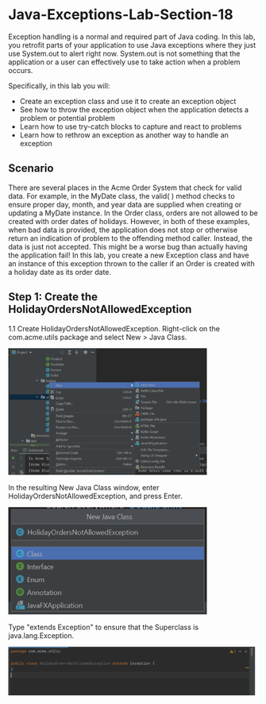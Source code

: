 # Java-Exceptions-Lab-Section-18

Exception handling is a normal and required part of Java coding. In this lab, you
retrofit parts of your application to use Java exceptions where they just use
System.out to alert right now. System.out is not something that the application or a
user can effectively use to take action when a problem occurs.  

Specifically, in this lab you will:
* Create an exception class and use it to create an exception object
* See how to throw the exception object when the application detects a problem
or potential problem
* Learn how to use try-catch blocks to capture and react to problems
* Learn how to rethrow an exception as another way to handle an exception

## Scenario

There are several places in the Acme Order System that check for valid data. For
example, in the MyDate class, the valid( ) method checks to ensure proper day,
month, and year data are supplied when creating or updating a MyDate instance. In
the Order class, orders are not allowed to be created with order dates of holidays.
However, in both of these examples, when bad data is provided, the application does
not stop or otherwise return an indication of problem to the offending method
caller. Instead, the data is just not accepted. This might be a worse bug than
actually having the application fail! In this lab, you create a new Exception class and
have an instance of this exception thrown to the caller if an Order is created with a
holiday date as its order date.

## Step 1: Create the HolidayOrdersNotAllowedException

1.1 Create HolidayOrdersNotAllowedException. Right-click on the
com.acme.utils package and select New > Java Class.

<img src="./src/main/resources/newJavaClass.png" width="400px">

In the resulting New Java Class window, enter
HolidayOrdersNotAllowedException, and press Enter. 

<img src="./src/main/resources/HolidayOrders.png" width="400px">

Type "extends Exception" to ensure that the Superclass is java.lang.Exception. 

<img src="./src/main/resources/extendsException.png" width="600px">
